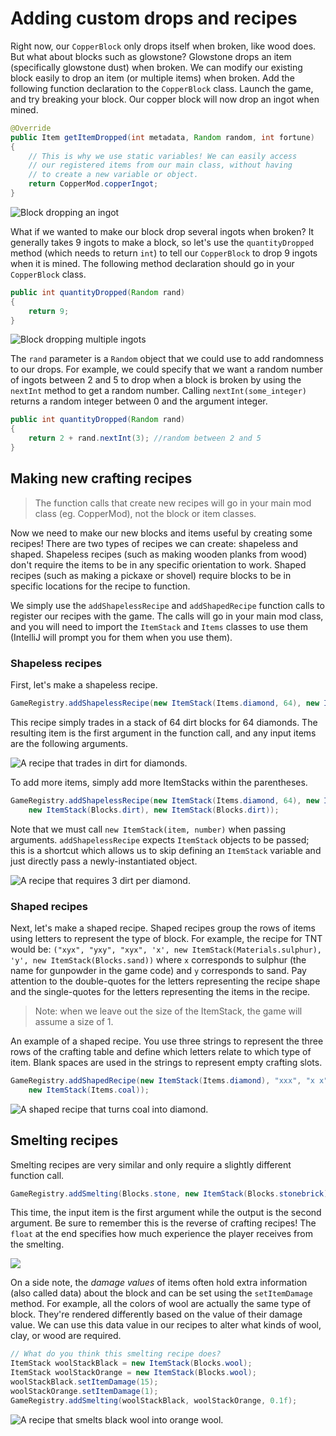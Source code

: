 # Adding custom drops and recipes

Right now, our `CopperBlock` only drops itself when broken, like wood does. But what about blocks such as glowstone? Glowstone drops an item (specifically glowstone dust) when broken. We can modify our existing block easily to drop an item (or multiple items) when broken. Add the following function declaration to the `CopperBlock` class. Launch the game, and try breaking your block. Our copper block will now drop an ingot when mined.

```java
@Override
public Item getItemDropped(int metadata, Random random, int fortune)
{
    // This is why we use static variables! We can easily access 
    // our registered items from our main class, without having
    // to create a new variable or object.
    return CopperMod.copperIngot;   
}
```

![Block dropping an ingot](images/section_2/block_drops_ingot.png)

What if we wanted to make our block drop several ingots when broken? It generally takes 9 ingots to make a block, so let's use the `quantityDropped` method (which needs to return `int`) to tell our `CopperBlock` to drop 9 ingots when it is mined. The following method declaration should go in your `CopperBlock` class.

```java
public int quantityDropped(Random rand)
{
    return 9;
}
```

![Block dropping multiple ingots](images/section_2/block_drops_multiple_ingots.png)

The `rand` parameter is a `Random` object that we could use to add randomness to our drops. For example, we could specify that we want a random number of ingots between 2 and 5 to drop when a block is broken by using the `nextInt` method to get a random number. Calling `nextInt(some_integer)` returns a random integer between 0 and the argument integer.

```java
public int quantityDropped(Random rand)
{
    return 2 + rand.nextInt(3); //random between 2 and 5
}
```

## Making new crafting recipes
>The function calls that create new recipes will go in your main mod class (eg. CopperMod), not the block or item classes.

Now we need to make our new blocks and items useful by creating some recipes! There are two types of recipes we can create: shapeless and shaped. Shapeless recipes (such as making wooden planks from wood) don't require the items to be in any specific orientation to work. Shaped recipes (such as making a pickaxe or shovel) require blocks to be in specific locations for the recipe to function.

We simply use the `addShapelessRecipe` and `addShapedRecipe` function calls to register our recipes with the game. The calls will go in your main mod class, and you will need to import the `ItemStack` and `Items` classes to use them (IntelliJ will prompt you for them when you use them).

### Shapeless recipes

First, let's make a shapeless recipe.

```java
GameRegistry.addShapelessRecipe(new ItemStack(Items.diamond, 64), new ItemStack(Blocks.dirt));
```

This recipe simply trades in a stack of 64 dirt blocks for 64 diamonds. The resulting item is the first argument in the function call, and any input items are the following arguments.

![A recipe that trades in dirt for diamonds.](images/section_2/recipe_dirt_single.png)

To add more items, simply add more ItemStacks within the parentheses.

```java
GameRegistry.addShapelessRecipe(new ItemStack(Items.diamond, 64), new ItemStack(Blocks.dirt),
    new ItemStack(Blocks.dirt), new ItemStack(Blocks.dirt));
```
Note that we must call `new ItemStack(item, number)` when passing arguments. `addShapelessRecipe` expects `ItemStack` objects to be passed; this is a shortcut which allows us to skip defining an `ItemStack` variable and just directly pass a newly-instantiated object.

![A recipe that requires 3 dirt per diamond.](images/section_2/recipe_dirt_triple.png)

### Shaped recipes

Next, let's make a shaped recipe. Shaped recipes group the rows of items using letters to represent the type of block. For example, the recipe for TNT would be: `("xyx", "yxy", "xyx", 'x', new ItemStack(Materials.sulphur), 'y', new ItemStack(Blocks.sand))` where `x` corresponds to sulphur (the name for gunpowder in the game code) and `y` corresponds to sand. Pay attention to the double-quotes for the letters representing the recipe shape and the single-quotes for the letters representing the items in the recipe.

> Note: when we leave out the size of the ItemStack, the game will assume a size of 1.

An example of a shaped recipe. You use three strings to represent the three rows of the crafting table and define which letters relate to which type of item. Blank spaces are used in the strings to represent empty crafting slots.

```java
GameRegistry.addShapedRecipe(new ItemStack(Items.diamond), "xxx", "x x", "xxx", 'x',
    new ItemStack(Items.coal));
```

![A shaped recipe that turns coal into diamond.](images/section_2/recipe_coal.png)

## Smelting recipes

Smelting recipes are very similar and only require a slightly different function call.

```java
GameRegistry.addSmelting(Blocks.stone, new ItemStack(Blocks.stonebrick), 0.1f);
```

This time, the input item is the first argument while the output is the second argument. Be sure to remember this is the reverse of crafting recipes! The `float` at the end specifies how much experience the player receives from the smelting.

![](images/section_2/smelting_stone.png)

On a side note, the _damage values_ of items often hold extra information (also called data) about the block and can be set using the `setItemDamage` method. For example, all the colors of wool are actually the same type of block. They're rendered differently based on the value of their damage value. We can use this data value in our recipes to alter what kinds of wool, clay, or wood are required.

```java
// What do you think this smelting recipe does?
ItemStack woolStackBlack = new ItemStack(Blocks.wool);
ItemStack woolStackOrange = new ItemStack(Blocks.wool);
woolStackBlack.setItemDamage(15);
woolStackOrange.setItemDamage(1);
GameRegistry.addSmelting(woolStackBlack, woolStackOrange, 0.1f);
```

![A recipe that smelts black wool into orange wool.](images/section_2/smelting_wool.png)
